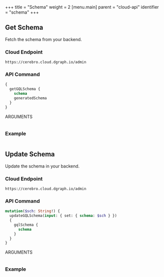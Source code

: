 +++
title = "Schema"
weight = 2
[menu.main]
    parent = "cloud-api"
    identifier = "schema"
+++

## Get Schema

Fetch the schema from your backend.

### Cloud Endpoint

```
https://cerebro.cloud.dgraph.io/admin
```

### API Command

```graphql
{
  getGQLSchema {
    schema
    generatedSchema
  }
}
```

ARGUMENTS

```

```


### Example

```

```

## Update Schema

Update the schema in your backend.

### Cloud Endpoint

```
https://cerebro.cloud.dgraph.io/admin
```

### API Command

```graphql
mutation($sch: String!) {
  updateGQLSchema(input: { set: { schema: $sch } })
  {
    gqlSchema {
      schema
    }
  }
}
```

ARGUMENTS
```

```

### Example

```

```
